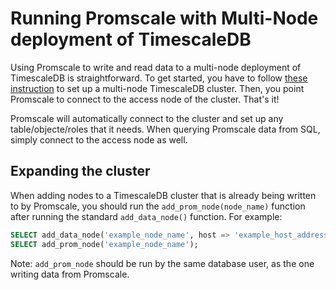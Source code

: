 # Running Promscale with Multi-Node deployment of TimescaleDB

Using Promscale to write and read data to a multi-node deployment of
TimescaleDB is straightforward. To get started, you have to follow [these instruction](https://docs.timescale.com/latest/getting-started/setup-multi-node-basic)
to set up a multi-node TimescaleDB cluster. Then, you point Promscale
to connect to the access node of the cluster. That's it!

Promscale will automatically connect to the cluster and set up any
table/objecte/roles that it needs. When querying Promscale data from
SQL, simply connect to the access node as well.

## Expanding the cluster

When adding nodes to a TimescaleDB cluster that is already being written to by
Promscale, you should run the `add_prom_node(node_name)` function
after running the standard `add_data_node()` function. For example:

```sql
SELECT add_data_node('example_node_name', host => 'example_host_address')
SELECT add_prom_node('example_node_name');
```

Note: `add_prom_node` should be run by the same database user, as the
one writing data from Promscale.